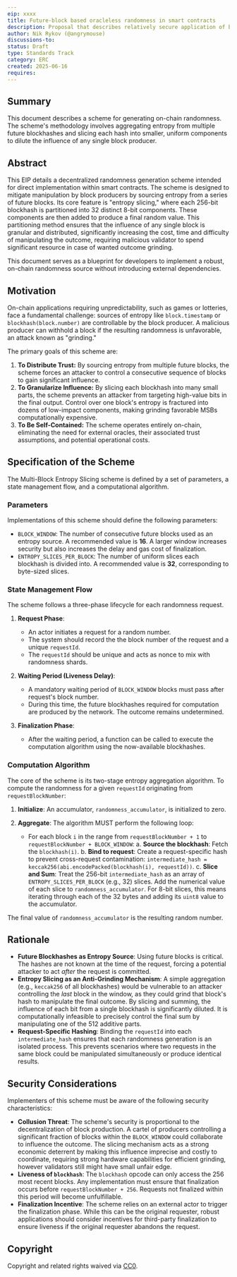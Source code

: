 ```yaml
---
eip: xxxx
title: Future-block based oracleless randomness in smart contracts
description: Proposal that describes relatively secure application of blockhashes to derive randomness in smart contracts.
author: Nik Rykov (@angrymouse)
discussions-to: 
status: Draft
type: Standards Track
category: ERC
created: 2025-06-16
requires: 
---
```


## Summary

This document describes a scheme for generating on-chain randomness. The scheme's methodology involves aggregating entropy from multiple future blockhashes and slicing each hash into smaller, uniform components to dilute the influence of any single block producer.

## Abstract

This EIP details a decentralized randomness generation scheme intended for direct implementation within smart contracts. The scheme is designed to mitigate manipulation by block producers by sourcing entropy from a series of future blocks. Its core feature is "entropy slicing," where each 256-bit blockhash is partitioned into 32 distinct 8-bit components. These components are then added to produce a final random value. This partitioning method ensures that the influence of any single block is granular and distributed, significantly increasing the cost, time and difficulty of manipulating the outcome, requiring malicious validator to spend significant resource in case of wanted outcome grinding.

This document serves as a blueprint for developers to implement a robust, on-chain randomness source without introducing external dependencies.

## Motivation

On-chain applications requiring unpredictability, such as games or lotteries, face a fundamental challenge: sources of entropy like `block.timestamp` or `blockhash(block.number)` are controllable by the block producer. A malicious producer can withhold a block if the resulting randomness is unfavorable, an attack known as "grinding."

The primary goals of this scheme are:

1.  **To Distribute Trust:** By sourcing entropy from multiple future blocks, the scheme forces an attacker to control a consecutive sequence of blocks to gain significant influence.
2.  **To Granularize Influence:** By slicing each blockhash into many small parts, the scheme prevents an attacker from targeting high-value bits in the final output. Control over one block's entropy is fractured into dozens of low-impact components, making grinding favorable MSBs computationally expensive.
3.  **To Be Self-Contained:** The scheme operates entirely on-chain, eliminating the need for external oracles, their associated trust assumptions, and potential operational costs.

## Specification of the Scheme

The Multi-Block Entropy Slicing scheme is defined by a set of parameters, a state management flow, and a computational algorithm.

### Parameters

Implementations of this scheme should define the following parameters:

-   `BLOCK_WINDOW`: The number of consecutive future blocks used as an entropy source. A recommended value is **16**. A larger window increases security but also increases the delay and gas cost of finalization.
-   `ENTROPY_SLICES_PER_BLOCK`: The number of uniform slices each blockhash is divided into. A recommended value is **32**, corresponding to byte-sized slices.

### State Management Flow

The scheme follows a three-phase lifecycle for each randomness request.

1.  **Request Phase**:
    *   An actor initiates a request for a random number.
    *   The system should record the the block number of the request and a unique `requestId`.
    *   The `requestId` should be unique and acts as nonce to mix with randomness shards.

2.  **Waiting Period (Liveness Delay)**:
    *   A mandatory waiting period of `BLOCK_WINDOW` blocks must pass after request's block number.
    *   During this time, the future blockhashes required for computation are produced by the network. The outcome remains undetermined.

3.  **Finalization Phase**:
    *   After the waiting period, a function can be called to execute the computation algorithm using the now-available blockhashes.

### Computation Algorithm

The core of the scheme is its two-stage entropy aggregation algorithm. To compute the randomness for a given `requestId` originating from `requestBlockNumber`:

1.  **Initialize**: An accumulator, `randomness_accumulator`, is initialized to zero.

2.  **Aggregate**: The algorithm MUST perform the following loop:
    *   For each block `i` in the range from `requestBlockNumber + 1` to `requestBlockNumber + BLOCK_WINDOW`:
        a.  **Source the blockhash**: Fetch the `blockhash(i)`.
        b.  **Bind to request**: Create a request-specific hash to prevent cross-request contamination: `intermediate_hash = keccak256(abi.encodePacked(blockhash(i), requestId))`.
        c.  **Slice and Sum**: Treat the 256-bit `intermediate_hash` as an array of `ENTROPY_SLICES_PER_BLOCK` (e.g., 32) slices. Add the numerical value of each slice to `randomness_accumulator`. For 8-bit slices, this means iterating through each of the 32 bytes and adding its `uint8` value to the accumulator. 

The final value of `randomness_accumulator` is the resulting random number.

## Rationale

*   **Future Blockhashes as Entropy Source**: Using future blocks is critical. The hashes are not known at the time of the request, forcing a potential attacker to act *after* the request is committed.
*   **Entropy Slicing as an Anti-Grinding Mechanism**: A simple aggregation (e.g., `keccak256` of all blockhashes) would be vulnerable to an attacker controlling the *last* block in the window, as they could grind that block's hash to manipulate the final outcome. By slicing and summing, the influence of each bit from a single blockhash is significantly diluted. It is computationally infeasible to precisely control the final sum by manipulating one of the 512 additive parts.
*   **Request-Specific Hashing**: Binding the `requestId` into each `intermediate_hash` ensures that each randomness generation is an isolated process. This prevents scenarios where two requests in the same block could be manipulated simultaneously or produce identical results.

## Security Considerations

Implementers of this scheme must be aware of the following security characteristics:

*   **Collusion Threat**: The scheme's security is proportional to the decentralization of block production. A cartel of producers controlling a significant fraction of blocks within the `BLOCK_WINDOW` could collaborate to influence the outcome. The slicing mechanism acts as a strong economic deterrent by making this influence imprecise and costly to coordinate, requiring strong hardware capabilities for efficient grinding, however validators still might have small unfair edge.
*   **Liveness of `blockhash`**: The `blockhash` opcode can only access the 256 most recent blocks. Any implementation must ensure that finalization occurs before `requestBlockNumber + 256`. Requests not finalized within this period will become unfulfillable. 
*   **Finalization Incentive**: The scheme relies on an external actor to trigger the finalization phase. While this can be the original requester, robust applications should consider incentives for third-party finalization to ensure liveness if the original requester abandons the request.

## Copyright
Copyright and related rights waived via [CC0](https://creativecommons.org/publicdomain/zero/1.0/).
